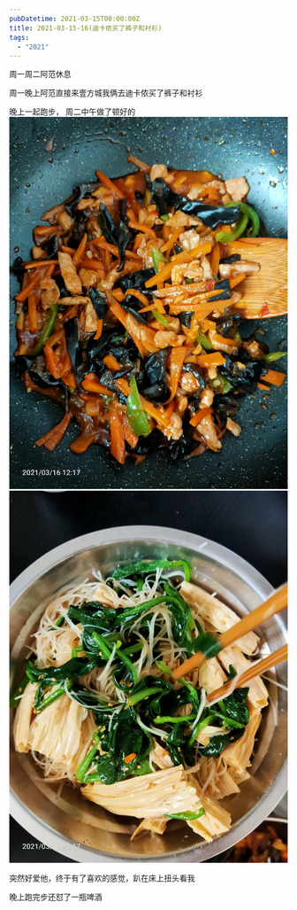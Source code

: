 ```yaml
---
pubDatetime: 2021-03-15T00:00:00Z
title: 2021-03-15-16(迪卡侬买了裤子和衬衫)
tags:
  - "2021"
---
```


周一周二阿范休息

周一晚上阿范直接来壹方城我俩去迪卡侬买了裤子和衬衫

晚上一起跑步，
周二中午做了顿好的
![](../../img/6904315-b526c7127696c1a0.jpg)
![](../../img/6904315-8281e208b4f998cf.jpg)

突然好爱他，终于有了喜欢的感觉，趴在床上扭头看我

晚上跑完步还怼了一瓶啤酒
